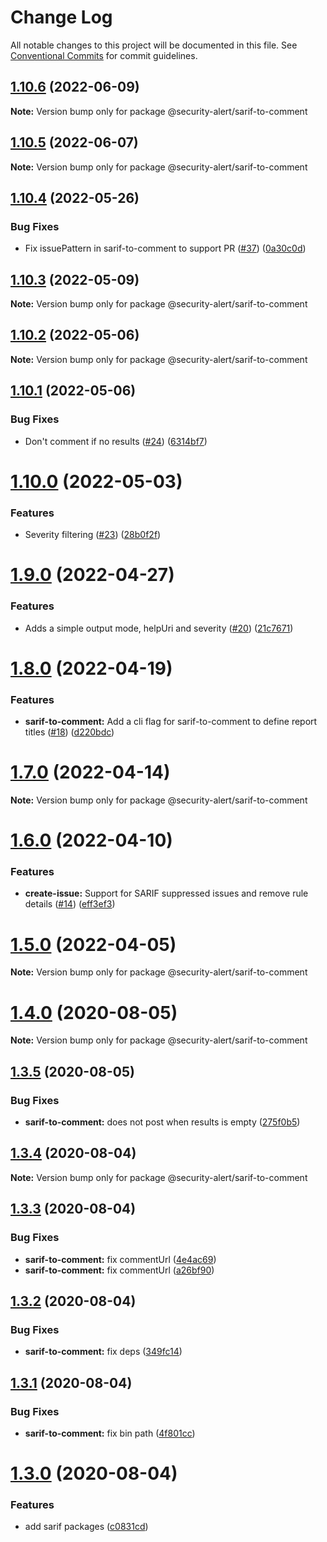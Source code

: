 # Change Log

All notable changes to this project will be documented in this file.
See [Conventional Commits](https://conventionalcommits.org) for commit guidelines.

## [1.10.6](https://github.com/security-alert/security-alert/compare/v1.10.5...v1.10.6) (2022-06-09)

**Note:** Version bump only for package @security-alert/sarif-to-comment





## [1.10.5](https://github.com/security-alert/security-alert/compare/v1.10.4...v1.10.5) (2022-06-07)

**Note:** Version bump only for package @security-alert/sarif-to-comment





## [1.10.4](https://github.com/security-alert/security-alert/compare/v1.10.3...v1.10.4) (2022-05-26)


### Bug Fixes

* Fix issuePattern in sarif-to-comment to support PR ([#37](https://github.com/security-alert/security-alert/issues/37)) ([0a30c0d](https://github.com/security-alert/security-alert/commit/0a30c0d728d49c8970fd03e870427a6fb8556d89))





## [1.10.3](https://github.com/azu/security-alert/compare/v1.10.2...v1.10.3) (2022-05-09)

**Note:** Version bump only for package @security-alert/sarif-to-comment





## [1.10.2](https://github.com/azu/security-alert/compare/v1.10.1...v1.10.2) (2022-05-06)

**Note:** Version bump only for package @security-alert/sarif-to-comment





## [1.10.1](https://github.com/azu/security-alert/compare/v1.10.0...v1.10.1) (2022-05-06)


### Bug Fixes

* Don't comment if no results ([#24](https://github.com/azu/security-alert/issues/24)) ([6314bf7](https://github.com/azu/security-alert/commit/6314bf7d7daba2e2bd5b1e00e0b1a9544a1c5b8a))





# [1.10.0](https://github.com/azu/security-alert/compare/v1.9.0...v1.10.0) (2022-05-03)


### Features

* Severity filtering ([#23](https://github.com/azu/security-alert/issues/23)) ([28b0f2f](https://github.com/azu/security-alert/commit/28b0f2f59927012f5efdc591bc180e75d33886bd))





# [1.9.0](https://github.com/azu/security-alert/compare/v1.8.0...v1.9.0) (2022-04-27)


### Features

* Adds a simple output mode, helpUri and severity ([#20](https://github.com/azu/security-alert/issues/20)) ([21c7671](https://github.com/azu/security-alert/commit/21c7671aa2f087e4465ac4e9c45cd1cba27b80ab))





# [1.8.0](https://github.com/azu/security-alert/compare/v1.7.0...v1.8.0) (2022-04-19)


### Features

* **sarif-to-comment:** Add a cli flag for sarif-to-comment to define report titles ([#18](https://github.com/azu/security-alert/issues/18)) ([d220bdc](https://github.com/azu/security-alert/commit/d220bdc540552a77d4c09cce46b96f7b4f29b80f))





# [1.7.0](https://github.com/azu/security-alert/compare/v1.6.0...v1.7.0) (2022-04-14)

**Note:** Version bump only for package @security-alert/sarif-to-comment





# [1.6.0](https://github.com/azu/security-alert/compare/v1.5.0...v1.6.0) (2022-04-10)


### Features

* **create-issue:** Support for SARIF suppressed issues and remove rule details ([#14](https://github.com/azu/security-alert/issues/14)) ([eff3ef3](https://github.com/azu/security-alert/commit/eff3ef34e1282ddafca856babf5bb1db96120f71))





# [1.5.0](https://github.com/azu/security-alert/compare/v1.4.1...v1.5.0) (2022-04-05)

**Note:** Version bump only for package @security-alert/sarif-to-comment





# [1.4.0](https://github.com/azu/security-alert/compare/v1.3.5...v1.4.0) (2020-08-05)

**Note:** Version bump only for package @security-alert/sarif-to-comment





## [1.3.5](https://github.com/azu/security-alert/compare/v1.3.4...v1.3.5) (2020-08-05)


### Bug Fixes

* **sarif-to-comment:** does not post when results is empty ([275f0b5](https://github.com/azu/security-alert/commit/275f0b55482d0ab8fad9dd1f4a4470f0e5b42212))





## [1.3.4](https://github.com/azu/security-alert/compare/v1.3.3...v1.3.4) (2020-08-04)

**Note:** Version bump only for package @security-alert/sarif-to-comment





## [1.3.3](https://github.com/azu/security-alert/compare/v1.3.2...v1.3.3) (2020-08-04)


### Bug Fixes

* **sarif-to-comment:** fix commentUrl ([4e4ac69](https://github.com/azu/security-alert/commit/4e4ac694988e24e21b9dcdf215c4075cf5fedf5d))
* **sarif-to-comment:** fix commentUrl ([a26bf90](https://github.com/azu/security-alert/commit/a26bf905aaffad043cf64bae7ace20bcf9d4e72d))





## [1.3.2](https://github.com/azu/security-alert/compare/v1.3.1...v1.3.2) (2020-08-04)


### Bug Fixes

* **sarif-to-comment:** fix deps ([349fc14](https://github.com/azu/security-alert/commit/349fc143c8ad7ad7681526cb11b33b1b0cfd0ddc))





## [1.3.1](https://github.com/azu/security-alert/compare/v1.3.0...v1.3.1) (2020-08-04)


### Bug Fixes

* **sarif-to-comment:** fix bin path ([4f801cc](https://github.com/azu/security-alert/commit/4f801cc099ddb9e9ed93d8af0976e8cc9c495319))





# [1.3.0](https://github.com/azu/security-alert/compare/v1.2.0...v1.3.0) (2020-08-04)


### Features

* add sarif packages ([c0831cd](https://github.com/azu/security-alert/commit/c0831cd1834e1f84ed721500cbe8db9523edc4eb))
